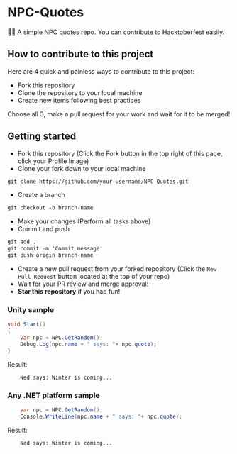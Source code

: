# NPC-Quotes
👾💭  A simple NPC quotes repo. You can contribute to Hacktoberfest easily.

## How to contribute to this project
Here are 4 quick and painless ways to contribute to this project:

* Fork this repository
* Clone the repository to your local machine
* Create new items following best practices 

Choose all 3, make a pull request for your work and wait for it to be merged!

## Getting started
* Fork this repository (Click the Fork button in the top right of this page, click your Profile Image)
* Clone your fork down to your local machine

```markdown
git clone https://github.com/your-username/NPC-Quotes.git
```

* Create a branch

```markdown
git checkout -b branch-name
```

* Make your changes (Perform all tasks above)
* Commit and push

```markdown
git add .
git commit -m 'Commit message'
git push origin branch-name
```

* Create a new pull request from your forked repository (Click the `New Pull Request` button located at the top of your repo)
* Wait for your PR review and merge approval!
* __Star this repository__ if you had fun!


### Unity sample

``` csharp
void Start()
{
    var npc = NPC.GetRandom();
    Debug.Log(npc.name + " says: "+ npc.quote);
}
```

Result:

```
    Ned says: Winter is coming...
```

### Any .NET platform sample

``` csharp
    var npc = NPC.GetRandom();
    Console.WriteLine(npc.name + " says: "+ npc.quote);
```

Result:

```
    Ned says: Winter is coming...
```
